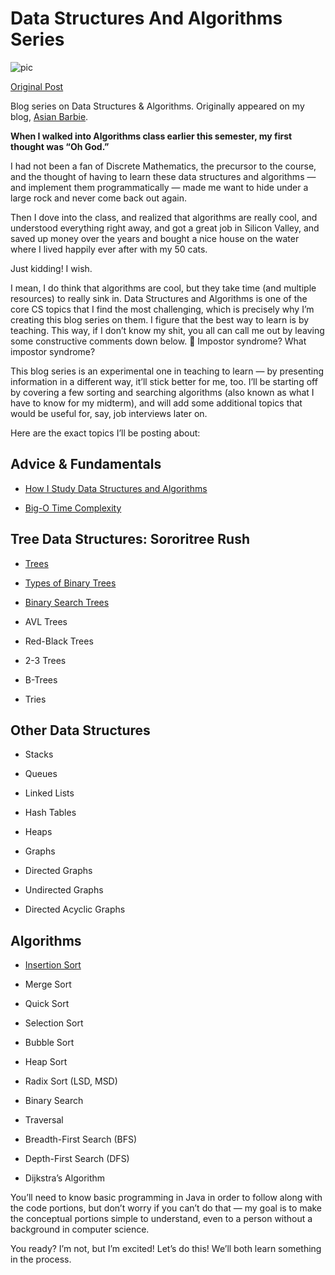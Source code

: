 # Data Structures And Algorithms Series

![pic](http://asianbarbie.com/wp-content/uploads/2017/10/datastructures_and_algorithms.jpg)

[Original Post](http://asianbarbie.com/data-structures-algorithms/)

Blog series on Data Structures &amp; Algorithms. Originally appeared on my blog, [Asian Barbie](asianbarbie.com).

**When I walked into Algorithms class earlier this semester, my first thought was “Oh God.”**

I had not been a fan of Discrete Mathematics, the precursor to the course, and the thought of having to learn these data structures and algorithms — and implement them programmatically — made me want to hide under a large rock and never come back out again.

Then I dove into the class, and realized that algorithms are really cool, and understood everything right away, and got a great job in Silicon Valley, and saved up money over the years and bought a nice house on the water where I lived happily ever after with my 50 cats.


Just kidding! I wish.

I mean, I do think that algorithms are cool, but they take time (and multiple resources) to really sink in. Data Structures and Algorithms is one of the core CS topics that I find the most challenging, which is precisely why I’m creating this blog series on them. I figure that the best way to learn is by teaching. This way, if I don’t know my shit, you all can call me out by leaving some constructive comments down below. 🙂 Impostor syndrome? What impostor syndrome?

This blog series is an experimental one in teaching to learn — by presenting information in a different way, it’ll stick better for me, too. I’ll be starting off by covering a few sorting and searching algorithms (also known as what I have to know for my midterm), and will add some additional topics that would be useful for, say, job interviews later on.

Here are the exact topics I’ll be posting about:

## Advice & Fundamentals

- [How I Study Data Structures and Algorithms](http://asianbarbie.com/study-data-structures-algorithms/)

- [Big-O Time Complexity](http://asianbarbie.com/big-o-time-complexity/)

## Tree Data Structures: Sororitree Rush

- [Trees](http://asianbarbie.com/trees/)

- [Types of Binary Trees](http://asianbarbie.com/types-of-binary-trees/)

- [Binary Search Trees](http://asianbarbie.com/binary-search-trees/)

- AVL Trees

- Red-Black Trees

- 2-3 Trees

- B-Trees

- Tries

## Other Data Structures

- Stacks

- Queues

- Linked Lists

- Hash Tables

- Heaps

- Graphs

- Directed Graphs

- Undirected Graphs

- Directed Acyclic Graphs

## Algorithms

- [Insertion Sort](http://asianbarbie.com/insertion-sort/)

- Merge Sort

- Quick Sort

- Selection Sort

- Bubble Sort

- Heap Sort

- Radix Sort (LSD, MSD)

- Binary Search

- Traversal

- Breadth-First Search (BFS)

- Depth-First Search (DFS)

- Dijkstra’s Algorithm

You’ll need to know basic programming in Java in order to follow along with the code portions, but don’t worry if you can’t do that — my goal is to make the conceptual portions simple to understand, even to a person without a background in computer science.

You ready? I’m not, but I’m excited! Let’s do this! We’ll both learn something in the process.
